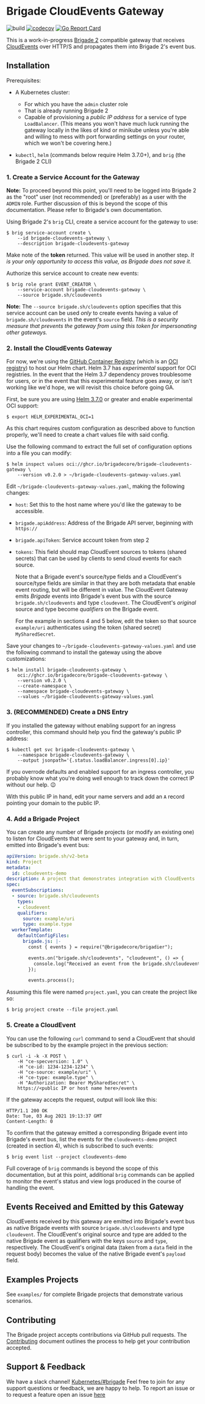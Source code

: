 # Brigade CloudEvents Gateway

![build](https://badgr.brigade2.io/v1/github/checks/brigadecore/brigade-cloudevents-gateway/badge.svg?appID=99005)
[![codecov](https://codecov.io/gh/brigadecore/brigade-cloudevents-gateway/branch/main/graph/badge.svg?token=PM7LG36RGY)](https://codecov.io/gh/brigadecore/brigade-cloudevents-gateway)
[![Go Report Card](https://goreportcard.com/badge/github.com/brigadecore/brigade-cloudevents-gateway)](https://goreportcard.com/report/github.com/brigadecore/brigade-cloudevents-gateway)

This is a work-in-progress
[Brigade 2](https://github.com/brigadecore/brigade/tree/v2)
compatible gateway that receives [CloudEvents](https://cloudevents.io/) over 
HTTP/S and propagates them into Brigade 2's event bus.

## Installation

Prerequisites:

* A Kubernetes cluster:
    * For which you have the `admin` cluster role
    * That is already running Brigade 2
    * Capable of provisioning a _public IP address_ for a service of type
      `LoadBalancer`. (This means you won't have much luck running the gateway
      locally in the likes of kind or minikube unless you're able and willing to
      mess with port forwarding settings on your router, which we won't be
      covering here.)

* `kubectl`, `helm` (commands below require Helm 3.7.0+), and `brig` (the
  Brigade 2 CLI)

### 1. Create a Service Account for the Gateway

__Note:__ To proceed beyond this point, you'll need to be logged into Brigade 2
as the "root" user (not recommended) or (preferably) as a user with the `ADMIN`
role. Further discussion of this is beyond the scope of this documentation.
Please refer to Brigade's own documentation.

Using Brigade 2's `brig` CLI, create a service account for the gateway to use:

```console
$ brig service-account create \
    --id brigade-cloudevents-gateway \
    --description brigade-cloudevents-gateway
```

Make note of the __token__ returned. This value will be used in another step.
_It is your only opportunity to access this value, as Brigade does not save it._

Authorize this service account to create new events:

```console
$ brig role grant EVENT_CREATOR \
    --service-account brigade-cloudevents-gateway \
    --source brigade.sh/cloudevents
```

__Note:__ The `--source brigade.sh/cloudevents` option specifies that this
service account can be used _only_ to create events having a value of
`brigade.sh/cloudevents` in the event's `source` field. _This is a security
measure that prevents the gateway from using this token for impersonating other
gateways._

### 2. Install the CloudEvents Gateway

For now, we're using the [GitHub Container Registry](https://ghcr.io) (which is
an [OCI registry](https://helm.sh/docs/topics/registries/)) to host our Helm
chart. Helm 3.7 has _experimental_ support for OCI registries. In the event that
the Helm 3.7 dependency proves troublesome for users, or in the event that this
experimental feature goes away, or isn't working like we'd hope, we will revisit
this choice before going GA.

First, be sure you are using
[Helm 3.7.0](https://github.com/helm/helm/releases/tag/v3.7.0) or greater and
enable experimental OCI support:

```console
$ export HELM_EXPERIMENTAL_OCI=1
```

As this chart requires custom configuration as described above to function
properly, we'll need to create a chart values file with said config.

Use the following command to extract the full set of configuration options into
a file you can modify:

```console
$ helm inspect values oci://ghcr.io/brigadecore/brigade-cloudevents-gateway \
    --version v0.2.0 > ~/brigade-cloudevents-gateway-values.yaml
```

Edit `~/brigade-cloudevents-gateway-values.yaml`, making the following changes:

* `host`: Set this to the host name where you'd like the gateway to be
  accessible.

* `brigade.apiAddress`: Address of the Brigade API server, beginning with
  `https://`

* `brigade.apiToken`: Service account token from step 2

* `tokens`: This field should map CloudEvent sources to tokens (shared secrets)
  that can be used by clients to send cloud events for each source.
  
  Note that a Brigade event's source/type fields and a CloudEvent's source/type
  fields are similar in that they are both metadata that enable event routing,
  but will be different in value. The CloudEvent Gateway emits _Brigade_ events
  into Brigade's event bus with the source `brigade.sh/cloudevents` and type
  `cloudevent`. The CloudEvent's _original_ source and type become _qualifiers_
  on the Brigade event.

  For the example in sections 4 and 5 below, edit the token so that source
  `example/uri` authenticates using the token (shared secret) `MySharedSecret`.

Save your changes to `~/brigade-cloudevents-gateway-values.yaml` and use the following command to install
the gateway using the above customizations:

```console
$ helm install brigade-cloudevents-gateway \
    oci://ghcr.io/brigadecore/brigade-cloudevents-gateway \
    --version v0.2.0 \
    --create-namespace \
    --namespace brigade-cloudevents-gateway \
    --values ~/brigade-cloudevents-gateway-values.yaml
```

### 3. (RECOMMENDED) Create a DNS Entry

If you installed the gateway without enabling support for an ingress controller,
this command should help you find the gateway's public IP address:

```console
$ kubectl get svc brigade-cloudevents-gateway \
    --namespace brigade-cloudevents-gateway \
    --output jsonpath='{.status.loadBalancer.ingress[0].ip}'
```

If you overrode defaults and enabled support for an ingress controller, you
probably know what you're doing well enough to track down the correct IP without
our help. 😉

With this public IP in hand, edit your name servers and add an `A` record
pointing your domain to the public IP.

### 4. Add a Brigade Project

You can create any number of Brigade projects (or modify an existing one) to
listen for CloudEvents that were sent to your gateway and, in turn, emitted into
Brigade's event bus:

```yaml
apiVersion: brigade.sh/v2-beta
kind: Project
metadata:
  id: cloudevents-demo
description: A project that demonstrates integration with CloudEvents
spec:
  eventSubscriptions:
  - source: brigade.sh/cloudevents
    types:
    - cloudevent
    qualifiers:
      source: example/uri
      type: example.type
  workerTemplate:
    defaultConfigFiles:
      brigade.js: |-
        const { events } = require("@brigadecore/brigadier");

        events.on("brigade.sh/cloudevents", "cloudevent", () => {
          console.log("Received an event from the brigade.sh/cloudevents gateway!");
        });

        events.process();
```

Assuming this file were named `project.yaml`, you can create the project like
so:

```console
$ brig project create --file project.yaml
```

### 5. Create a CloudEvent

You can use the following `curl` command to send a CloudEvent that should be
subscribed to by the example project in the previous section:

```console
$ curl -i -k -X POST \
    -H "ce-specversion: 1.0" \
    -H "ce-id: 1234-1234-1234" \
    -H "ce-source: example/uri" \
    -H "ce-type: example.type" \
    -H "Authorization: Bearer MySharedSecret" \
    https://<public IP or host name here>/events
```

If the gateway accepts the request, output will look like this:

```console
HTTP/1.1 200 OK
Date: Tue, 03 Aug 2021 19:13:37 GMT
Content-Length: 0
```

To confirm that the gateway emitted a corresponding Brigade event into Brigade's
event bus, list the events for the `cloudevents-demo` project (created in
section 4), which is subscribed to such events:

```console
$ brig event list --project cloudevents-demo
```

Full coverage of `brig` commands is beyond the scope of this documentation, but
at this point, additional `brig` commands can be applied to monitor the event's
status and view logs produced in the course of handling the event.

## Events Received and Emitted by this Gateway

CloudEvents received by this gateway are emitted into Brigade's event bus as
native Brigade events with source `brigade.sh/cloudevents` and type
`cloudevent`. The CloudEvent's original source and type are added to the native
Brigade event as qualifiers with the keys `source` and `type`, respectively. The
CloudEvent's original data (taken from a `data` field in the request body)
becomes the value of the native Brigade event's `payload` field.

## Examples Projects

See `examples/` for complete Brigade projects that demonstrate various
scenarios.

## Contributing

The Brigade project accepts contributions via GitHub pull requests. The
[Contributing](CONTRIBUTING.md) document outlines the process to help get your
contribution accepted.

## Support & Feedback

We have a slack channel!
[Kubernetes/#brigade](https://kubernetes.slack.com/messages/C87MF1RFD) Feel free
to join for any support questions or feedback, we are happy to help. To report
an issue or to request a feature open an issue
[here](https://github.com/brigadecore/brigade-cloudevents-gateway/issues)
